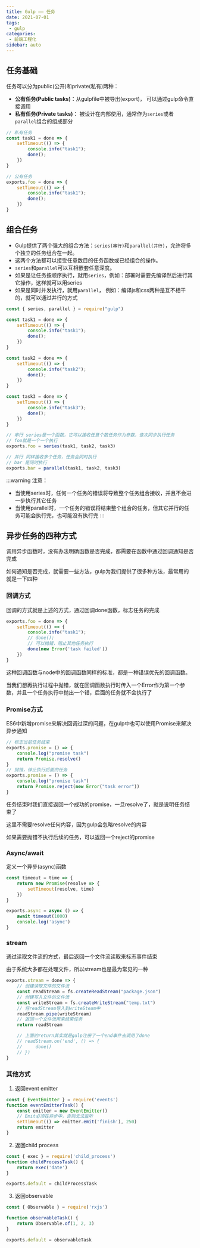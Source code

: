 ```yaml
---
title: Gulp —— 任务
date: 2021-07-01
tags:
 - gulp
categories:
 - 前端工程化
sidebar: auto
---
```


## 任务基础
任务可以分为public(公开)和private(私有)两种：
* **公有任务(Public tasks)**：从gulpfile中被导出(export)， 可以通过gulp命令直接调用
* **私有任务(Private tasks)**： 被设计在内部使用，通常作为`series`或者`parallel`组合的组成部分

```javaScript
// 私有任务
const task1 = done => {
    setTimeout(() => {
        console.info("task1");
        done();
    })
}

// 公有任务
exports.foo = done => {
    setTimeout(() => {
        console.info("task1");
        done();
    })
}
```

## 组合任务

* Gulp提供了两个强大的组合方法：`series(串行)`和`parallel(并行)`，允许将多个独立的任务组合在一起。
* 这两个方法都可以接受任意数目的任务函数或已经组合的操作。
* `series`和`parallel`可以互相嵌套任意深度。
* 如果是让任务按顺序执行，就用`series`，例如：部署时需要先编译然后进行其它操作，这样就可以用series
* 如果是同时并发执行，就用`parallel`， 例如：编译js和css两种是互不相干的，就可以通过并行的方式
```javaScript
const { series, parallel } = require("gulp")

const task1 = done => {
    setTimeout(() => {
        console.info("task1");
        done();
    })
}

const task2 = done => {
    setTimeout(() => {
        console.info("task2");
        done();
    })
}

const task3 = done => {
    setTimeout(() => {
        console.info("task3");
        done();
    })
}

// 串行 series是一个函数，它可以接收任意个数任务作为参数，依次同步执行任务
// foo就是一个一个执行
exports.foo = series(task1, task2, task3)

// 并行 同样接收多个任务，任务会同时执行
// bar 是同时执行
exports.bar = parallel(task1, task2, task3)
```
:::warning
注意：
* 当使用series时，任何一个任务的错误将导致整个任务组合接收，并且不会进一步执行其它任务
* 当使用parallel时，一个任务的错误将结束整个组合的任务，但其它并行的任务可能会执行完，也可能没有执行完
:::

## 异步任务的四种方式

调用异步函数时，没有办法明确函数是否完成，都需要在函数中通过回调通知是否完成

如何通知是否完成，就需要一些方法，gulp为我们提供了很多种方法，最常用的就是一下四种

### 回调方式

回调的方式就是上述的方式，通过回调done函数，标志任务的完成

```javaScript
exports.foo = done => {
    setTimeout(() => {
        console.info("task1");
        // done();
        // 可以抛错，阻止其他任务执行
        done(new Error('task failed'))
    })
}
```
这种回调函数与node中的回调函数同样的标准，都是一种错误优先的回调函数。

当我们想再执行过程中抛错，就在回调函数执行时传入一个Error作为第一个参数，并且一个任务执行中抛出一个错，后面的任务就不会执行了

### Promise方式

ES6中新增promise来解决回调过深的问题，在gulp中也可以使用Promise来解决异步通知
```javaScript
// 标志当前任务结束
exports.promise = () => {
    console.log("promise task")
    return Promise.resolve()
}
// 抛错，停止执行后面的任务
exports.promise = () => {
    console.log("promise task")
    return Promise.reject(new Error("task error"))
}
```

任务结束时我们直接返回一个成功的promise，一旦resolve了，就是说明任务结束了

这里不需要resolve任何内容，因为gulp会忽略resolve的内容

如果需要抛错不执行后续的任务，可以返回一个reject的promise

### Async/await

定义一个异步(async)函数

```javaScript
const timeout = time => {
    return new Promise(resolve => {
        setTimeout(resolve, time)
    })
}

exports.async = async () => {
    await timeout(1000)
    console.log('async')
}
```

### stream
通过读取文件流的方式，最后返回一个文件流读取来标志事件结束

由于系统大多都在处理文件，所以stream也是最为常见的一种

```javaScript
exports.stream = done => {
    // 创建读取文件的文件流
    const readStream = fs.createReadStream("package.json")
    // 创建写入文件的文件流
    const writeStream = fs.createWriteStream("temp.txt")
    // 将readStream导入到writeSteam中
    readStream.pipe(writeStream)
    // 返回一个文件流用来结束任务
    return readStream

    // 上面的return其实就是gulp注册了一个end事件去调用了done
    // readStream.on('end', () => {
    //     done()
    // })
}
```

### 其他方式

1. 返回event emitter
```javaScript
const { EventEmitter } = require('events')
function eventEmitterTask() {
    const emitter = new EventEmitter()
    // Emit必须在异步中，否则无法监听
    setTimeout(() => emitter.emit('finish'), 250)
    return emitter
}
```

2. 返回child process

```javaScript
const { exec } = require('child_process')
function childProcessTask() {
    return exec('date')
}

exports.default = childProcessTask
```

3. 返回observable
```javaScript
const { Observable } = require('rxjs')

function observableTask() {
    return Observable.of(1, 2, 3)
}

exports.default = observableTask
```

